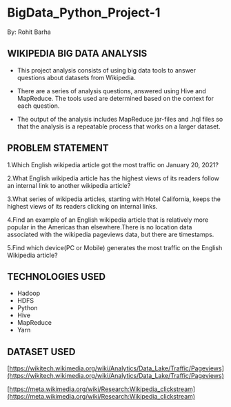 # BigData_Python_Project-1
By: Rohit Barha

## WIKIPEDIA BIG DATA ANALYSIS

* This project analysis consists of using big data tools to answer questions about datasets from Wikipedia.

* There are a series of analysis questions, answered using Hive and MapReduce. The tools used are determined based on the context for each question.

* The output of the analysis includes MapReduce jar-files and .hql files so that the analysis is a repeatable process that works on a larger dataset.

## PROBLEM STATEMENT

1.Which English wikipedia article got the most traffic on January 20, 2021?

2.What English wikipedia article has the highest views of its readers follow an internal link to another wikipedia article?

3.What series of wikipedia articles, starting with Hotel California, keeps the highest views of its readers clicking on internal links.

4.Find an example of an English wikipedia article that is relatively more popular in the Americas than elsewhere.There is no location data associated with the wikipedia pageviews data, but there are timestamps.

5.Find which device(PC or Mobile) generates the most traffic on the English Wikipedia article?

## TECHNOLOGIES USED

* Hadoop
* HDFS
* Python
* Hive
* MapReduce
* Yarn

## DATASET USED

[https://wikitech.wikimedia.org/wiki/Analytics/Data_Lake/Traffic/Pageviews](https://wikitech.wikimedia.org/wiki/Analytics/Data_Lake/Traffic/Pageviews)

[https://meta.wikimedia.org/wiki/Research:Wikipedia_clickstream](https://meta.wikimedia.org/wiki/Research:Wikipedia_clickstream)
